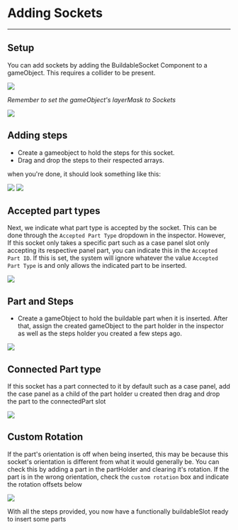 # Adding Sockets

---

## Setup

You can add sockets by adding the BuildableSocket Component to a gameObject. This requires a collider to be present.

![](../../../assets/socket/socket-setup.png)


*Remember to set the gameObject's layerMask to Sockets*

![](../../../assets/socket/socket-layer-set.png)

## Adding steps

- Create a gameobject to hold the steps for this socket.
- Drag and drop the steps to their respected arrays.

when you're done, it should look something like this:

![](../../../assets/socket/steps-child.png)
![](../../../assets/socket/steps-array.png)

## Accepted part types

Next, we indicate what part type is accepted by the socket. This can be done through the `Accepted Part Type` dropdown in the inspector. However, If this socket only takes a specific part such as a case panel slot only accepting its respective panel part, you can indicate this in the `Accepted Part ID`. If this is set, the system will ignore whatever the value `Accepted Part Type` is and only allows the indicated part to be inserted.


![](../../../assets/socket/accepted-parts.png)

## Part and Steps

- Create a gameObject to hold the buildable part when it is inserted. After that, assign the created gameObject to the part holder in the inspector as well as the steps holder you created a few steps ago.


![](../../../assets/socket/part-holder-type.png)

## Connected Part type

If this socket has a part connected to it by default such as a case panel, add the case panel as a child of the part holder u created then drag and drop the part to the connectedPart slot


![](../../../assets/socket/connected.png)


## Custom Rotation

If the part's orientation is off when being inserted, this may be because this socket's orientation is different from what it would generally be. You can check this by adding a part in the partHolder and clearing it's rotation. If the part is in the wrong orientation, check the `custom rotation` box and indicate the rotation offsets below



![](../../../assets/socket/custom-rot.png)

With all the steps provided, you now have a functionally buildableSlot ready to insert some parts
